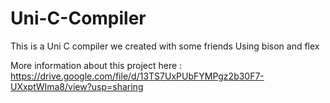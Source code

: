 # Uni-C-Compiler
 This is a Uni C compiler we created with some friends Using bison and flex

More information about this project here : https://drive.google.com/file/d/13TS7UxPUbFYMPgz2b30F7-UXxptWIma8/view?usp=sharing
